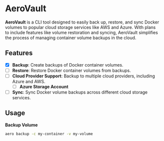 # AeroVault

**AeroVault** is a CLI tool designed to easily back up, restore, and sync Docker volumes to popular cloud storage services like AWS and Azure. With plans to include features like volume restoration and syncing, AeroVault simplifies the process of managing container volume backups in the cloud.

## Features

- [x] **Backup**: Create backups of Docker container volumes.
- [ ] **Restore**: Restore Docker container volumes from backups.
- [ ] **Cloud Provider Support**: Backup to multiple cloud providers, including Azure and AWS.
  - [ ] **Azure Storage Account**
- [ ] **Sync**: Sync Docker volume backups across different cloud storage services.

## Usage

**Backup Volume**

```bash
aero backup -c my-container -v my-volume
```
